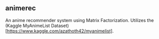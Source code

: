 ## animerec

An anime recommender system using Matrix Factorization. Utilizes the (Kaggle MyAnimeList Dataset)[https://www.kaggle.com/azathoth42/myanimelist].

